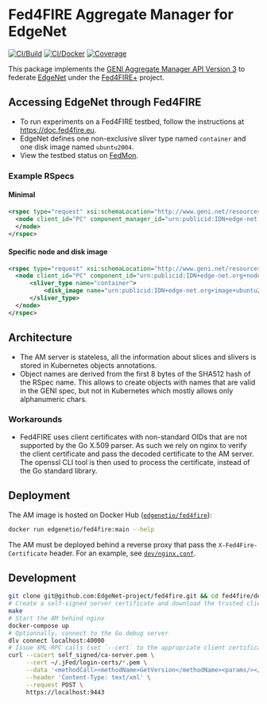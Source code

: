 # Fed4FIRE Aggregate Manager for EdgeNet

[![CI/Build](https://img.shields.io/github/workflow/status/EdgeNet-project/fed4fire/Go?logo=github&label=build)](https://github.com/EdgeNet-project/fed4fire/actions/workflows/go.yml)
[![CI/Docker](https://img.shields.io/github/workflow/status/EdgeNet-project/fed4fire/Docker?logo=github&label=docker)](https://github.com/EdgeNet-project/fed4fire/actions/workflows/docker.yml)
[![Coverage](https://img.shields.io/coveralls/github/EdgeNet-project/fed4fire?logo=coveralls&logoColor=white)](https://coveralls.io/github/EdgeNet-project/fed4fire)

This package implements the [GENI Aggregate Manager API Version 3](https://groups.geni.net/geni/wiki/GAPI_AM_API_V3) to federate [EdgeNet](https://www.edge-net.org) under the [Fed4FIRE+](https://www.fed4fire.eu) project.

## Accessing EdgeNet through Fed4FIRE

- To run experiments on a Fed4FIRE testbed, follow the instructions at https://doc.fed4fire.eu.
- EdgeNet defines one non-exclusive sliver type named `container` and one disk image named `ubuntu2004`.
- View the testbed status on [FedMon](https://fedmon.fed4fire.eu/testbed/edgenet).

### Example RSpecs

#### Minimal

```xml
<rspec type="request" xsi:schemaLocation="http://www.geni.net/resources/rspec/3 http://www.geni.net/resources/rspec/3/request.xsd " xmlns:client="http://www.protogeni.net/resources/rspec/ext/client/1" xmlns:xsi="http://www.w3.org/2001/XMLSchema-instance" xmlns="http://www.geni.net/resources/rspec/3">
  <node client_id="PC" component_manager_id="urn:publicid:IDN+edge-net.org+authority+am"  exclusive="false">
  </node>
</rspec>
```

#### Specific node and disk image

```xml
<rspec type="request" xsi:schemaLocation="http://www.geni.net/resources/rspec/3 http://www.geni.net/resources/rspec/3/request.xsd " xmlns:client="http://www.protogeni.net/resources/rspec/ext/client/1" xmlns:xsi="http://www.w3.org/2001/XMLSchema-instance" xmlns="http://www.geni.net/resources/rspec/3">
  <node client_id="PC" component_id="urn:publicid:IDN+edge-net.org+node+geni-us-tn-cb07.edge-net.io" component_manager_id="urn:publicid:IDN+edge-net.org+authority+am"  exclusive="false">
      <sliver_type name="container">
          <disk_image name="urn:publicid:IDN+edge-net.org+image+ubuntu2004"/>
      </sliver_type>
  </node>
</rspec>
```

## Architecture

- The AM server is stateless, all the information about slices and slivers is stored in Kubernetes objects annotations.
- Object names are derived from the first 8 bytes of the SHA512 hash of the RSpec name. This allows to create objects with names that are valid in the GENI spec, but not in Kubernetes which mostly allows only alphanumeric chars.

### Workarounds

- Fed4FIRE uses client certificates with non-standard OIDs that are not supported by the Go X.509 parser. As such we rely on nginx to verify the client certificate and pass the decoded certificate to the AM server. The openssl CLI tool is then used to process the certificate, instead of the Go standard library.

## Deployment

The AM image is hosted on Docker Hub ([`edgenetio/fed4fire`](https://hub.docker.com/r/edgenetio/fed4fire)):
```bash
docker run edgenetio/fed4fire:main --help
```

The AM must be deployed behind a reverse proxy that pass the `X-Fed4Fire-Certificate` header.
For an example, see [`dev/nginx.conf`](https://github.com/EdgeNet-project/fed4fire/blob/main/dev/nginx.conf).

## Development

```bash
git clone git@github.com:EdgeNet-project/fed4fire.git && cd fed4fire/dev/
# Create a self-signed server certificate and download the trusted client root certificates
make
# Start the AM behind nginx
docker-compose up
# Optionnally, connect to the Go debug server
dlv connect localhost:40000
# Issue XML-RPC calls (set `--cert` to the appropriate client certificate path)
curl --cacert self_signed/ca-server.pem \
     --cert ~/.jFed/login-certs/*.pem \
     --data '<methodCall><methodName>GetVersion</methodName><params/></methodCall>' \
     --header 'Content-Type: text/xml' \
     --request POST \
     https://localhost:9443
```
